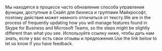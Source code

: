 <span data-ttu-id="e7797-101">Мы находятся в процессе часто обновление способа управления функции, доступные в Скайп для бизнеса и группами Майкрософт, поэтому действия может немного отличаться от тексту.</span><span class="sxs-lookup"><span data-stu-id="e7797-101">We are in the process of frequently updating how you will manage features found in Skype for Business and Microsoft Teams, so the steps might be slightly different than what you see.</span></span> <span data-ttu-id="e7797-102">Используйте ссылку ниже, чтобы дать нам знать, если у вас есть свои отзывы и предложения.</span><span class="sxs-lookup"><span data-stu-id="e7797-102">Use the link below to let us know if you have feedback.</span></span>